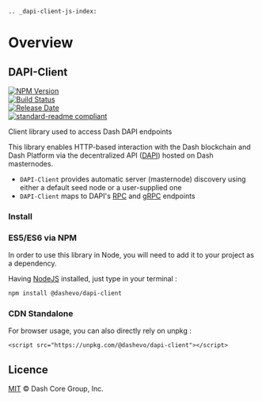 ```{eval-rst}
.. _dapi-client-js-index:
```

# Overview

## DAPI-Client

[![NPM Version](https://img.shields.io/npm/v/@dashevo/dapi-client)](https://www.npmjs.com/package/@dashevo/dapi-client)  
[![Build Status](https://github.com/dashevo/js-dapi-client/actions/workflows/test_and_release.yml/badge.svg)](https://github.com/dashevo/js-dapi-client/actions/workflows/test_and_release.yml)  
[![Release Date](https://img.shields.io/github/release-date/dashpay/platform)](https://github.com/dashpay/platform/releases/latest)  
[![standard-readme compliant](https://img.shields.io/badge/readme%20style-standard-brightgreen)](https://github.com/RichardLitt/standard-readme)

Client library used to access Dash DAPI endpoints

This library enables HTTP-based interaction with the Dash blockchain and Dash Platform via the decentralized API ([DAPI](https://github.com/dashpay/platform/tree/master/packages/dapi)) hosted on Dash masternodes.

- `DAPI-Client` provides automatic server (masternode) discovery using either a default seed node or a user-supplied one
- `DAPI-Client` maps to DAPI's [RPC](https://github.com/dashpay/platform/tree/master/packages/dapi/lib/rpcServer/commands) and [gRPC](https://github.com/dashpay/platform/tree/master/packages/dapi/lib/grpcServer/handlers) endpoints

### Install

### ES5/ES6 via NPM

In order to use this library in Node, you will need to add it to your project as a dependency.

Having [NodeJS](https://nodejs.org/) installed, just type in your terminal :

```sh
npm install @dashevo/dapi-client
```

### CDN Standalone

For browser usage, you can also directly rely on unpkg :

```
<script src="https://unpkg.com/@dashevo/dapi-client"></script>
```

## Licence

[MIT](https://github.com/dashevo/dapi-client/blob/master/LICENCE.md) © Dash Core Group, Inc.